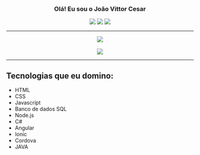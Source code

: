<h3 align="center">
Olá! Eu sou o João Vittor Cesar
</h3>

<div align="center">    
  <div> 
  <a href="https://instagram.com/joaovittor_cesar" target="_blank"><img src="https://img.shields.io/badge/-Instagram-%23E4405F?style=for-the-badge&logo=instagram&logoColor=white" target="_blank"></a>
 <a href="https://discord.com/users/878286817617649756" target="_blank"><img src="https://img.shields.io/badge/Discord-7289DA?style=for-the-badge&logo=discord&logoColor=white" target="_blank"></a> 
  <a href = "angelnoiteiro@gmail.com"><img src="https://img.shields.io/badge/-Gmail-%23333?style=for-the-badge&logo=gmail&logoColor=white" target="_blank"></a>
</div>
</div>

---

<div align="center">
<img src="https://github-readme-stats.vercel.app/api?username=joaovittorcesar&show_icons=true&title_color=0080ff&icon_color=0080ff&count_private=false&theme=tokyonight&locale=pt-BR" />
</div>

<br/>

<div align="center">
<img src="https://github-readme-stats.vercel.app/api/top-langs/?username=joaovittorcesar&layout=donut&show_icons=true&title_color=0080ff&icon_color=0080ff&count_private=false&theme=tokyonight&locale=pt-BR" />
</div>

---

## Tecnologias que eu domino:

- HTML
- CSS
- Javascript
- Banco de dados SQL
- Node.js
- C#
- Angular
- Ionic
- Cordova
- JAVA
